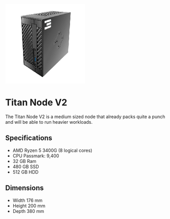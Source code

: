 ![titan node](img/titannode.png)

# Titan Node V2
The Titan Node V2 is a medium sized node that already packs quite a punch and will be able to run heavier workloads.


## Specifications

* AMD Ryzen 5 3400G (8 logical cores)
* CPU Passmark: 9,400
* 32 GB Ram
* 480 GB SSD 
* 512 GB HDD

## Dimensions

* Width 176 mm
* Height 200 mm
* Depth 380 mm  
